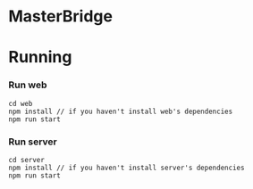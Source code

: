 # MasterBridge

# Running

### Run web

```
cd web
npm install // if you haven't install web's dependencies
npm run start
```

### Run server
```
cd server
npm install // if you haven't install server's dependencies
npm run start
```